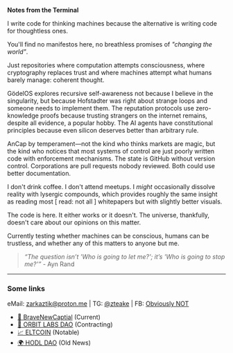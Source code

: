 **Notes from the Terminal**

I write code for thinking machines because the alternative is writing code for thoughtless ones.

You'll find no manifestos here, no breathless promises of _"changing the world"_. 

Just repositories where computation attempts consciousness, where cryptography replaces trust and where machines attempt what humans barely manage: coherent thought.

GödelOS explores recursive self-awareness not because I believe in the singularity, but because Hofstadter was right about strange loops and someone needs to implement them. The reputation protocols use zero-knowledge proofs because trusting strangers on the internet remains, despite all evidence, a popular hobby. The AI agents have constitutional principles because even silicon deserves better than arbitrary rule.

AnCap by temperament—not the kind who thinks markets are magic, but the kind who notices that most systems of control are just poorly written code with enforcement mechanisms. The state is GitHub without version control. Corporations are pull requests nobody reviewed. Both could use better documentation.

I don't drink coffee. I don't attend meetups. I _might_ occasionally dissolve reality with lysergic compounds, which provides roughly the same insight as reading most [ read: not all ] whitepapers but with slightly better visuals.

The code is here. It either works or it doesn't. The universe, thankfully, doesn't care about our opinions on this matter.

Currently testing whether machines can be conscious, humans can be trustless, and whether any of this matters to anyone but me.

> _“The question isn’t 'Who is going to let me?'; it’s 'Who is going to stop me?'”_ - Ayn Rand

---

### Some links

eMail: zarkaztik@proton.me | TG: [@zteake](https://t.me/zteake) | FB: [Obviously NOT](https://www.youtube.com/watch?v=oPLObjVAvIU)

- [🧪 BraveNewCaptial](https://bravenew.capital) (Current)
- [🧪 ORBIT LABS DAO](https://OrbitLabs.xyz) (Contracting)
- [📈 ELTCOIN](https://eltcoin.tech) (Notable)
- [🌍 HODL DAO](https://hodldao.xyz) (Old News)
